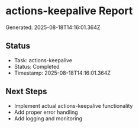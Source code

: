 # actions-keepalive Report

Generated: 2025-08-18T14:16:01.364Z

## Status
- Task: actions-keepalive
- Status: Completed
- Timestamp: 2025-08-18T14:16:01.364Z

## Next Steps
- Implement actual actions-keepalive functionality
- Add proper error handling
- Add logging and monitoring
